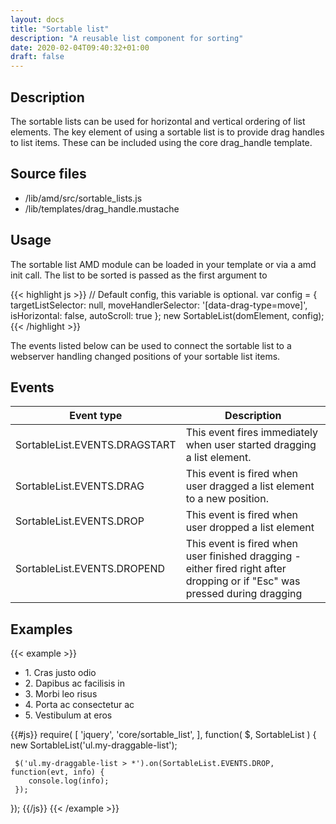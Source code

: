 ```yaml
---
layout: docs
title: "Sortable list"
description: "A reusable list component for sorting"
date: 2020-02-04T09:40:32+01:00
draft: false
---
```


## Description

The sortable lists can be used for horizontal and vertical ordering of list elements. The key element of using a sortable list is to provide drag handles to list items. These can be included using the core drag_handle template.

## Source files

* /lib/amd/src/sortable_lists.js
* /lib/templates/drag_handle.mustache

## Usage

The sortable list AMD module can be loaded in your template or via a amd init call. The list to be sorted is passed as the first argument to

{{< highlight js >}}
// Default config, this variable is optional.
var config = {
    targetListSelector: null,
    moveHandlerSelector: '[data-drag-type=move]',
    isHorizontal: false,
    autoScroll: true
};
new SortableList(domElement, config);
{{< /highlight >}}

The events listed below can be used to connect the sortable list to a webserver handling changed positions of your sortable list items.

## Events

<table class="table">
  <thead>
    <tr>
      <th style="width: 150px;">Event type</th>
      <th>Description</th>
    </tr>
  </thead>
  <tbody>
    <tr>
      <td>SortableList.EVENTS.DRAGSTART</td>
      <td>This event fires immediately when user started dragging a list element.</td>
    </tr>
    <tr>
      <td>SortableList.EVENTS.DRAG</td>
      <td>This event is fired when user dragged a list element to a new position.</td>
    </tr>
    <tr>
      <td>SortableList.EVENTS.DROP</td>
      <td>This event is fired when user dropped a list element</td>
    </tr>
    <tr>
      <td>SortableList.EVENTS.DROPEND</td>
      <td>This event is fired when user finished dragging - either fired right after dropping or if "Esc" was pressed during dragging</td>
    </tr>
  </tbody>
</table>

## Examples

{{< example >}}
<ul class="list-group my-draggable-list">
    <li class="list-group-item">
        <span tabindex="0" role="button" aria-haspopup="true" data-drag-type="move" title="1. Cras justo odio">
            <i class="fa fa-arrows"></i>
        </span>
        1. Cras justo odio
    </li>
    <li class="list-group-item">
        <span tabindex="0" role="button" aria-haspopup="true" data-drag-type="move" title="2. Dapibus ac facilisis in">
            <i class="fa fa-arrows"></i>
        </span>
        2. Dapibus ac facilisis in
    </li>
    <li class="list-group-item">
        <span tabindex="0" role="button" aria-haspopup="true" data-drag-type="move" title="3. Morbi leo risus">
            <i class="fa fa-arrows"></i>
        </span>
        3. Morbi leo risus
    </li>
    <li class="list-group-item">
        <span tabindex="0" role="button" aria-haspopup="true" data-drag-type="move" title="4. Porta ac consectetur ac">
            <i class="fa fa-arrows"></i>
        </span>
        4. Porta ac consectetur ac
    </li>
    <li class="list-group-item">
        <span tabindex="0" role="button" aria-haspopup="true" data-drag-type="move" title="5. Vestibulum at eros">
            <i class="fa fa-arrows"></i>
        </span>
        5. Vestibulum at eros
    </li>
</ul>
{{#js}}
require(
[
    'jquery',
    'core/sortable_list',
],
function(
    $,
    SortableList
) {
     new SortableList('ul.my-draggable-list');

     $('ul.my-draggable-list > *').on(SortableList.EVENTS.DROP, function(evt, info) {
        console.log(info);
     });
});
{{/js}}
{{< /example >}}


